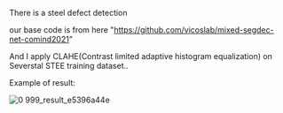 There is a steel defect detection 

our base code is from here "https://github.com/vicoslab/mixed-segdec-net-comind2021"

And I apply CLAHE(Contrast limited adaptive histogram equalization) on Severstal STEE training dataset..

Example of result:

![0 999_result_e5396a44e](https://user-images.githubusercontent.com/117714660/212816142-1d58c23e-e607-4179-ad98-5f8f317cf18d.jpg)
